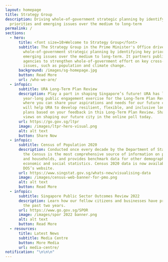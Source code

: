 ```yaml
---
layout: homepage
title: Strategy Group
description: Driving whole-of-government strategic planning by identifying key
  priorities and emerging issues over the medium to long-term
permalink: /
sections:
  - hero:
      title: <font size=10>Welcome to Strategy Group</font>
      subtitle: The Strategy Group in the Prime Minister's Office drives
        whole-of-government strategic planning by identifying key priorities and
        emerging issues over the medium to long-term. It partners public
        agencies to strengthen whole-of-government effort on key cross-cutting
        issues, such as population and climate change.
      background: /images/sg-homepage.jpg
      button: Read More
      url: /who-we-are/
  - infopic:
      subtitle: URA Long-Term Plan Review
      description: Play a part in shaping Singapore’s future! URA has launched a
        year-long public engagement exercise for the Long-Term Plan Review,
        where you can share your aspirations and needs for our future city. This
        will help URA to develop resilient, flexible, and inclusive long-term
        plans based on your feedback in this Long-Term Plan Review. Share your
        views on shaping our future city in the online poll today.
      url: https://go.gov.sg/ltpr
      image: /images/ltpr-hero-visual.png
      alt: alt text
      button: Share Now
  - infopic:
      subtitle: Census of Population 2020
      description: Conducted once every decade by the Department of Statistics (DOS),
        the Census is the most comprehensive source of information on population
        and households, and provides benchmark data for other demographic,
        economic and social statistics. Census 2020 data is now available on
        DOS’s website.
      url: https://www.singstat.gov.sg/whats-new/visualising-data
      image: /images/census-web-banner-for-pmo.png
      alt: alt text
      button: Read More
  - infopic:
      subtitle: Singapore Public Sector Outcomes Review 2022
      description: Learn how our fellow citizens and businesses have progressed over
        the past two years.
      url: https://www.go.gov.sg/SPOR
      image: /images/spor 2022 banner.png
      alt: alt text
      button: Read More
  - resources:
      title: Latest News
      subtitle: Media Centre
      button: More Media
      url: media-centre/
notification: "\n\n\n"
---
```

